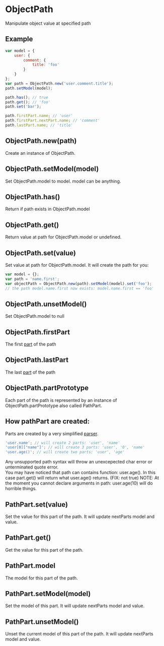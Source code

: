 ObjectPath
=============

Manipulate object value at specified path 

## Example

```javascript
var model = {
	user: {
		comment: {
			title: 'foo'
		}
	}
};
var path = ObjectPath.new('user.comment.title');
path.setModel(model);

path.has(); // true
path.get(); // 'foo'
path.set('bar');

path.firstPart.name; // 'user'
path.firstPart.nextPart.name; // 'comment'
path.lastPart.name; // 'title'
```

## ObjectPath.new(path)

Create an instance of ObjectPath.

## ObjectPath.setModel(model)

Set ObjectPath.model to model. model can be anything.

## ObjectPath.has()

Return if path exists in ObjectPath.model

## ObjectPath.get()

Return value at path for ObjectPath.model or undefined.

## ObjectPath.set(value)

Set value at path for ObjectPath.model. It will create the path for you:

```javascript
var model = {};
var path = 'name.first';
var objectPath = ObjectPath.new(path).setModel(model).set('foo');
// the path model.name.first now exists: model.name.first == 'foo'
```

## ObjectPath.unsetModel()

Set ObjectPath.model to null

## ObjectPath.firstPart

The first [part](#objectpathpartprototype) of the path

## ObjectPath.lastPart

The last [part](#objectpathpartprototype) of the path

## ObjectPath.partPrototype

Each part of the path is represented by an instance of ObjectPath.partPrototype also called PathPart.

## How pathPart are created:

Parts are created by a very simplified [parser](./partLexer.js).

```javascript
'user.name'; // will create 2 parts: 'user', 'name'
'user[0]["name"]'; // will create 3 parts: 'user', '0', 'name'
'user.age()'; // will create two parts: 'user', 'age'
```

Any unsupported path syntax will throw an unexcepected char error or unterminated quote error.  
You may have noticed that path can contains function: user.age(). In this case part.get() will return what user.age() returns.  (FIX: not true)
NOTE: At the moment you cannot declare arguments in path: user.age(10) will do horrible things.

## PathPart.set(value)

Set the value for this part of the path. It will update nextParts model and value.

## PathPart.get()

Get the value for this part of the path.

## PathPart.model

The model for this part of the path.

## PathPart.setModel(model)

Set the model of this part. It will update nextParts model and value.

## PathPart.unsetModel()

Unset the current model of this part of the path. It will update nextParts model and value.

